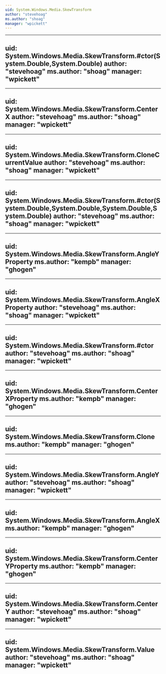 ```yaml
---
uid: System.Windows.Media.SkewTransform
author: "stevehoag"
ms.author: "shoag"
manager: "wpickett"
---
```


---
uid: System.Windows.Media.SkewTransform.#ctor(System.Double,System.Double)
author: "stevehoag"
ms.author: "shoag"
manager: "wpickett"
---

---
uid: System.Windows.Media.SkewTransform.CenterX
author: "stevehoag"
ms.author: "shoag"
manager: "wpickett"
---

---
uid: System.Windows.Media.SkewTransform.CloneCurrentValue
author: "stevehoag"
ms.author: "shoag"
manager: "wpickett"
---

---
uid: System.Windows.Media.SkewTransform.#ctor(System.Double,System.Double,System.Double,System.Double)
author: "stevehoag"
ms.author: "shoag"
manager: "wpickett"
---

---
uid: System.Windows.Media.SkewTransform.AngleYProperty
ms.author: "kempb"
manager: "ghogen"
---

---
uid: System.Windows.Media.SkewTransform.AngleXProperty
author: "stevehoag"
ms.author: "shoag"
manager: "wpickett"
---

---
uid: System.Windows.Media.SkewTransform.#ctor
author: "stevehoag"
ms.author: "shoag"
manager: "wpickett"
---

---
uid: System.Windows.Media.SkewTransform.CenterXProperty
ms.author: "kempb"
manager: "ghogen"
---

---
uid: System.Windows.Media.SkewTransform.Clone
ms.author: "kempb"
manager: "ghogen"
---

---
uid: System.Windows.Media.SkewTransform.AngleY
author: "stevehoag"
ms.author: "shoag"
manager: "wpickett"
---

---
uid: System.Windows.Media.SkewTransform.AngleX
ms.author: "kempb"
manager: "ghogen"
---

---
uid: System.Windows.Media.SkewTransform.CenterYProperty
ms.author: "kempb"
manager: "ghogen"
---

---
uid: System.Windows.Media.SkewTransform.CenterY
author: "stevehoag"
ms.author: "shoag"
manager: "wpickett"
---

---
uid: System.Windows.Media.SkewTransform.Value
author: "stevehoag"
ms.author: "shoag"
manager: "wpickett"
---
